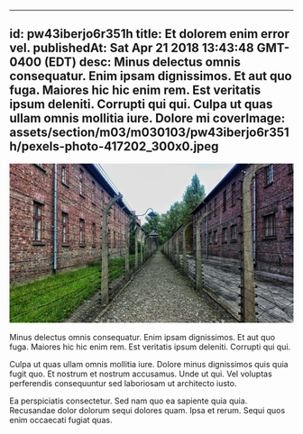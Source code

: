 
---
id: pw43iberjo6r351h
title: Et dolorem enim error vel.
publishedAt: Sat Apr 21 2018 13:43:48 GMT-0400 (EDT)
desc: Minus delectus omnis consequatur. Enim ipsam dignissimos. Et aut quo fuga. Maiores hic hic enim rem. Est veritatis ipsum deleniti. Corrupti qui qui. Culpa ut quas ullam omnis mollitia iure. Dolore mi
coverImage: assets/section/m03/m030103/pw43iberjo6r351h/pexels-photo-417202_300x0.jpeg
---

![image from pexels.com](assets/section/m03/m030103/pw43iberjo6r351h/pexels-photo-417202.jpeg)

Minus delectus omnis consequatur. Enim ipsam dignissimos. Et aut quo fuga. Maiores hic hic enim rem. Est veritatis ipsum deleniti. Corrupti qui qui.
 
Culpa ut quas ullam omnis mollitia iure. Dolore minus dignissimos quis quia fugit quo. Et nostrum et nostrum accusamus. Unde ut qui. Vel voluptas perferendis consequuntur sed laboriosam ut architecto iusto.
 
Ea perspiciatis consectetur. Sed nam quo ea sapiente quia quia. Recusandae dolor dolorum sequi dolores quam. Ipsa et rerum. Sequi quos enim occaecati fugiat quas.

